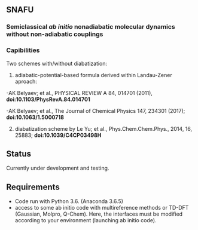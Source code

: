 ## SNAFU 

### Semiclassical *ab initio*  nonadiabatic molecular dynamics without non-adiabatic couplings

### Capibilities
Two schemes with/without diabatization:

1. adiabatic-potential-based formula derived within Landau-Zener aproach:

-AK Belyaev; et al., PHYSICAL REVIEW A 84, 014701 (2011), **doi:10.1103/PhysRevA.84.014701**

-AK Belyaev; et al., The Journal of Chemical Physics 147, 234301 (2017); **doi:10.1063/1.5000718**

2. diabatization scheme by Le Yu; et al., Phys.Chem.Chem.Phys., 2014, 16, 25883; **doi:10.1039/C4CP03498H**

## Status
Currently under development and testing.

## Requirements
- Code run with Python 3.6. (Anaconda 3.6.5)
- access to some ab initio code with multireference methods or TD-DFT (Gaussian, Molpro, Q-Chem). Here, the interfaces must be modified according to your environment (launching ab initio code).


